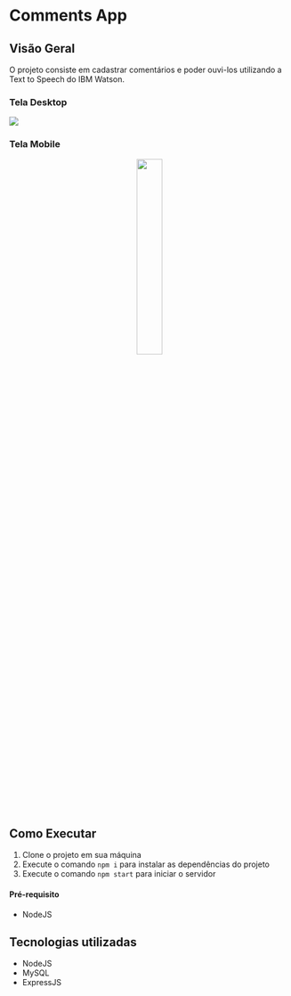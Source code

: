 # Comments App

## Visão Geral

O projeto consiste em cadastrar comentários e poder ouvi-los utilizando a Text to Speech do IBM Watson.

### Tela Desktop
<img src="https://i.ibb.co/QJLQPHj/tela-desktop.png">

### Tela Mobile
<p align="center">
  <img width='30%' src="https://i.ibb.co/nnPQ6xY/tela-mobile.png">
</p>

## Como Executar

1. Clone o projeto em sua máquina
2. Execute o comando `npm i` para instalar as dependências do projeto
3. Execute o comando `npm start` para iniciar o servidor

#### Pré-requisito
- NodeJS

## Tecnologias utilizadas
- NodeJS
- MySQL
- ExpressJS
